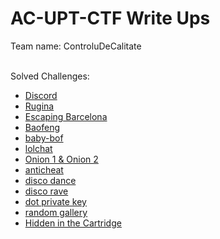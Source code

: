 # AC-UPT-CTF Write Ups
Team name: ControluDeCalitate
<br>
<br>

Solved Challenges:
- [Discord](https://github.com/TedyonGit/AC-UPT-ControluDeCalitate-WriteUps/tree/main/Discord)
- [Rugina](https://github.com/TedyonGit/AC-UPT-ControluDeCalitate-WriteUps/tree/main/Rugina)
- [Escaping Barcelona](https://github.com/TedyonGit/AC-UPT-ControluDeCalitate-WriteUps/tree/main/Escaping%20Barcelona)
- [Baofeng](https://github.com/TedyonGit/AC-UPT-ControluDeCalitate-WriteUps/tree/main/Baofeng)
- [baby-bof](https://github.com/TedyonGit/AC-UPT-ControluDeCalitate-WriteUps/tree/main/baby-bof)
- [lolchat](https://github.com/TedyonGit/AC-UPT-ControluDeCalitate-WriteUps/tree/main/lolchat)
- [Onion 1 & Onion 2](https://github.com/TedyonGit/AC-UPT-ControluDeCalitate-WriteUps/tree/main/Onions)
- [anticheat](https://github.com/TedyonGit/AC-UPT-ControluDeCalitate-WriteUps/tree/main/anticheat)
- [disco dance](https://github.com/TedyonGit/AC-UPT-ControluDeCalitate-WriteUps/tree/main/disco%20dance)
- [disco rave](https://github.com/TedyonGit/AC-UPT-ControluDeCalitate-WriteUps/tree/main/disco%20rave)
- [dot private key](https://github.com/TedyonGit/AC-UPT-ControluDeCalitate-WriteUps/tree/main/dot%20private%20key)
- [random gallery](https://github.com/TedyonGit/AC-UPT-ControluDeCalitate-WriteUps/tree/main/random%20gallery)
- [Hidden in the Cartridge](https://github.com/TedyonGit/AC-UPT-ControluDeCalitate-WriteUps/tree/main/Hidden%20in%20the%20Cartridge)
